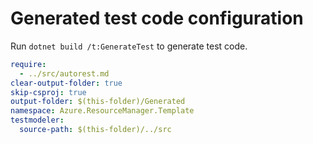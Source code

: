 # Generated test code configuration

Run `dotnet build /t:GenerateTest` to generate test code.

``` yaml
require:
  - ../src/autorest.md
clear-output-folder: true
skip-csproj: true
output-folder: $(this-folder)/Generated
namespace: Azure.ResourceManager.Template
testmodeler:
  source-path: $(this-folder)/../src
```